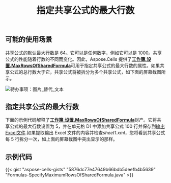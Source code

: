 ﻿---
title: 指定共享公式的最大行数
type: docs
weight: 40
url: /zh/java/specify-maximum-rows-of-shared-formula/
---
## **可能的使用场景**

共享公式的默认最大行数是 64。它可以是任何数字，例如它可以是 1000。共享公式的性能随着行数的不同而变化。因此，Aspose.Cells 提供了[**工作簿.设置.MaxRowsOfSharedFormula**](https://reference.aspose.com/cells/java/com.aspose.cells/workbooksettings#MaxRowsOfSharedFormula)可用于指定共享公式的最大行数的属性。如果共享公式的总行数大于它，共享公式将被拆分为多个共享公式，如下面的屏幕截图所示。

![待办事项：图片_替代_文本](specify-maximum-rows-of-shared-formula_1.png)

## **指定共享公式的最大行数**

下面的示例代码解释了[**工作簿.设置.MaxRowsOfSharedFormula**](https://reference.aspose.com/cells/java/com.aspose.cells/workbooksettings#MaxRowsOfSharedFormula)财产。它将共享公式的最大行数设置为 5，并在单元格 D1 中添加共享公式 100 行并保存到[输出Excel文件](61767869.xlsx).如果提取输出 Excel 文件的内容并检查*sheet1.xml*，您将看到共享公式每 5 行拆分一次，如上面的屏幕截图中突出显示的那样。

## **示例代码**

{{< gist "aspose-cells-gists" "5876dc77e47649b66bdb5deefb4b5639" "Formulas-SpecifyMaximumRowsOfSharedFormula.java" >}}
